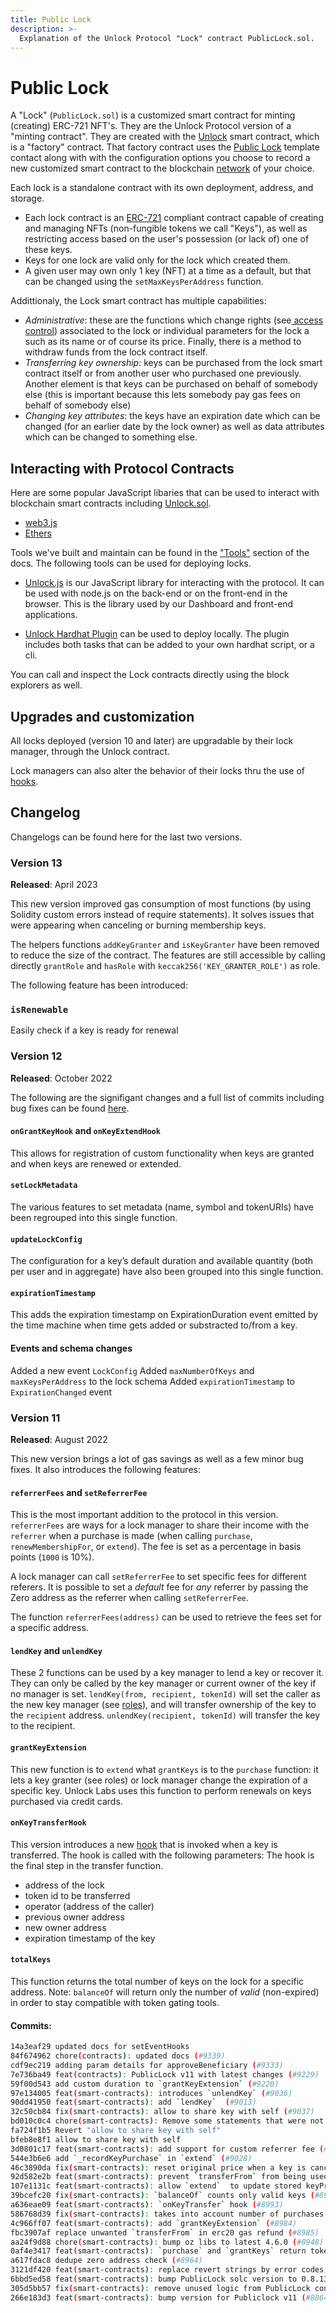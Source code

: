 ```yaml
---
title: Public Lock
description: >-
  Explanation of the Unlock Protocol "Lock" contract PublicLock.sol.
---
```


# Public Lock

A "Lock" (`PublicLock.sol`) is a customized smart contract for minting (creating) ERC-721 NFT's. They are the Unlock Protocol version of a "minting contract". They are created with the [Unlock](../../core-protocol/unlock/) smart contract, which is a "factory" contract. That factory contract uses the [Public Lock](../../core-protocol/public-lock/) template contact along with
with the configuration options you choose to record a new customized
smart contract to the blockchain [network](../../core-protocol/unlock/networks) of your choice.

Each lock is a standalone contract with its own deployment, address, and storage.

- Each lock contract is an [ERC-721](https://eips.ethereum.org/EIPS/eip-721) compliant contract capable of creating and managing NFTs (non-fungible tokens we call "Keys"), as well as restricting access based on the user's possession (or lack of) one of these keys.
- Keys for one lock are valid only for the lock which created them.
- A given user may own only 1 key (NFT) at a time as a default, but that can be changed using the `setMaxKeysPerAddress` function.

Addittionaly, the Lock smart contract has multiple capabilities:

- _Administrative_: these are the functions which change rights (see[ access control](./access-control/)) associated to the lock or individual parameters for the lock a such as its name or of course its price. Finally, there is a method to withdraw funds from the lock contract itself.
- _Transferring key ownership_: keys can be purchased from the lock smart contract itself or from another user who purchased one previously. Another element is that keys can be purchased on behalf of somebody else \(this is important because this lets somebody pay gas fees on behalf of somebody else\)
- _Changing key attributes_: the keys have an expiration date which can be changed \(for an earlier date by the lock owner\) as well as data attributes which can be changed to something else.

## Interacting with Protocol Contracts

Here are some popular JavaScript libaries that can be used to interact with blockchain smart contracts including [Unlock.sol](../../core-protocol/unlock/).

- [web3.js](https://web3js.readthedocs.io/)
- [Ethers](https://docs.ethers.io/)

Tools we've built and maintain can be found in the ["Tools"](../../tools/) section of the docs. The following tools can be used for deploying locks.

- [Unlock.js](../../tools/unlock.js) is our JavaScript library for interacting with the protocol. It can be used with node.js on the back-end or on the front-end in the browser. This is the library used by our Dashboard and front-end applications.

- [Unlock Hardhat Plugin](../../tutorials/smart-contracts/deploying-locally) can be used to deploy locally. The plugin includes both tasks that can be added to your own hardhat script, or a cli.

You can call and inspect the Lock contracts directly using the block explorers as well.

## Upgrades and customization

All locks deployed (version 10 and later) are upgradable by their lock manager, through the Unlock contract.

Lock managers can also alter the behavior of their locks thru the use of [hooks](./hooks/).

## Changelog

Changelogs can be found here for the last two versions.

### Version 13

**Released**: April 2023

This new version improved gas consumption of most functions (by using Solidity custom errors instead of require statements). It solves issues that were appearing when canceling or burning membership keys. 

The helpers functions `addKeyGranter` and `isKeyGranter` have been removed to reduce the size of the contract. The features are still accessible by calling directly `grantRole` and `hasRole` with `keccak256('KEY_GRANTER_ROLE')` as role.

The following feature has been introduced:

### `isRenewable`

Easily check if a key is ready for renewal

### Version 12

**Released**: October 2022

The following are the signifigant changes and a full list of commits including bug fixes can be found [here](https://github.com/unlock-protocol/unlock/issues?q=+label%3A%22publicLock+v12%22+).

#### `onGrantKeyHook` and `onKeyExtendHook`

This allows for registration of custom functionality when keys are granted and when keys are renewed or extended.

#### `setLockMetadata`

The various features to set metadata (name, symbol and tokenURIs) have been regrouped into this single function.

#### `updateLockConfig`

The configuration for a key’s default duration and available quantity (both per user and in aggregate) have also been grouped into this single function.

#### `expirationTimestamp`

This adds the expiration timestamp on ExpirationDuration event emitted by the time machine when time gets added or substracted to/from a key.

#### Events and schema changes

Added a new event `LockConfig`
Added `maxNumberOfKeys` and `maxKeysPerAddress` to the lock schema
Added `expirationTimestamp` to `ExpirationChanged` event

### Version 11

**Released**: August 2022

This new version brings a lot of gas savings as well as a few minor bug fixes. It also introduces the following features:

#### `referrerFees` and `setReferrerFee`

This is the most important addition to the protocol in this version. `referrerFees` are ways for a lock manager to share their income with the `referrer` when a purchase is made (when calling `purchase`, `renewMembershipFor`, or `extend`). The fee is set as a percentage in basis points (`1000` is 10%).

A lock manager can call `setReferrerFee` to set specific fees for different referers. It is possible to set a _default_ fee for _any_ referrer by passing the Zero address as the referrer when calling `setReferrerFee`.

The function `referrerFees(address)` can be used to retrieve the fees set for a specific address.

#### `lendKey` and `unlendKey`

These 2 functions can be used by a key manager to lend a key or recover it. They can only be called by the key manager or current owner of the key if no manager is set. `lendKey(from, recipient, tokenId)` will set the caller as the new key manager (see [roles](./access-control.md)), and will transfer ownership of the key to the `recipient` address. `unlendKey(recipient, tokenId)` will transfer the key to the recipient.

#### `grantKeyExtension`

This new function is to `extend` what `grantKeys` is to the `purchase` function: it lets a key granter (see roles) or lock manager change the expiration of a specific key.
Unlock Labs uses this function to perform renewals on keys purchased via credit cards.

#### `onKeyTransferHook`

This version introduces a new [hook](./hooks.md) that is invoked when a key is transferred. The hook is called with the following parameters:
The hook is the final step in the transfer function.

- address of the lock
- token id to be transferred
- operator (address of the caller)
- previous owner address
- new owner address
- expiration timestamp of the key

#### `totalKeys`

This function returns the total number of keys on the lock for a specific address.
Note: `balanceOf` will return only the number of _valid_ (non-expired) in order to stay compatible with token gating tools.

#### Commits:

```sh
14a3eaf29 updated docs for setEventHooks
84f674962 chore(contracts): updated docs (#9339)
cdf9ec219 adding param details for approveBeneficiary (#9333)
7e736ba49 feat(contracts): PublicLock v11 with latest changes (#9229)
59f00d543 add custom duration to `grantKeyExtension` (#9220)
97e134005 feat(smart-contracts): introduces `unlendKey` (#9036)
90dd41950 feat(smart-contracts): add `lendKey`  (#9013)
32c50cb84 fix(smart-contracts): allow to share key with self (#9037)
bd010c0c4 chore(smart-contracts): Remove some statements that were not rendered correctly in docs (#9043)
fa724f1b5 Revert "allow to share key with self"
bfeb8e8f1 allow to share key with self
3d0801c17 feat(smart-contracts): add support for custom referrer fee (#9017)
544e3b6e6 add `_recordKeyPurchase` in `extend` (#9028)
46c3890da fix(smart-contracts): reset original price when a key is cancelled (#9003)
92d582e2b feat(smart-contracts): prevent `transferFrom` from being used when a key manager is set (#9011)
107e1131c feat(smart-contracts): allow `extend`  to update stored keyPrice (#8983)
39bcefc20 fix(smart-contracts): `balanceOf` counts only valid keys (#8999)
a636eae09 feat(smart-contracts): `onKeyTransfer` hook (#8993)
586768d39 fix(smart-contracts): takes into account number of purchases when evaluating sold out (#8982)
4c966ff07 feat(smart-contracts): add `grantKeyExtension` (#8984)
fbc3907af replace unwanted `transferFrom` in erc20 gas refund (#8985)
aa24f9d88 chore(smart-contracts): bump oz libs to latest 4.6.0 (#8948)
0af4e3417 feat(smart-contracts): `purchase` and `grantKeys` return token ids (#8981)
a617fdac8 dedupe zero address check (#8964)
3121df420 feat(smart-contracts): replace revert strings by error codes (#8867)
6bbd5ed58 feat(smart-contracts): bump PublicLock solc version to 0.8.13 (#8945)
305d5bb57 fix(smart-contracts): remove unused logic from PublicLock contract (#8861)
266e183d3 feat(smart-contracts): bump version for Publiclock v11 (#8864)
```
